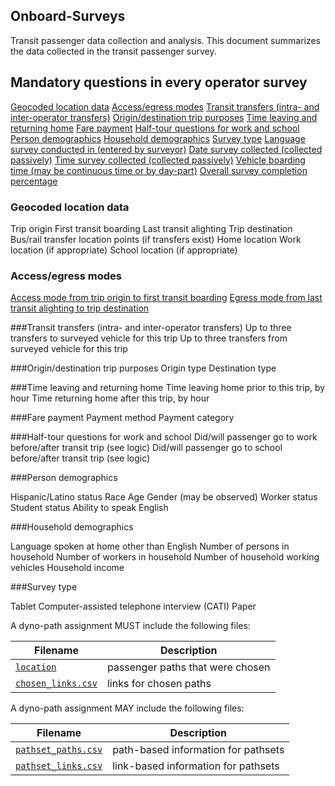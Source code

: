 
## Onboard-Surveys

Transit passenger data collection and analysis. This document summarizes the data collected in the transit passenger survey.


## Mandatory questions in every operator survey

[Geocoded location data](#geocoded-location-data)
[Access/egress modes](#Access)
[Transit transfers (intra- and inter-operator transfers)](#Transfers)
[Origin/destination trip purposes](#Origin)
[Time leaving and returning home](#Leaving)
[Fare payment](#Fare)
[Half-tour questions for work and school](#Half-Tour)
[Person demographics](#Demographics)
[Household demographics](#Demographics-1)
[Survey type](#Type)
[Language survey conducted in (entered by surveyor)](#Language)
[Date survey collected (collected passively)](#Date)
[Time survey collected (collected passively)](#Time)
[Vehicle boarding time (may be continuous time or by day-part)](#Vehicle)
[Overall survey completion percentage](#Completion)



### Geocoded location data

Trip origin
First transit boarding 
Last transit alighting
Trip destination
Bus/rail transfer location points (if transfers exist)
Home location
Work location (if appropriate)
School location (if appropriate)


### Access/egress modes

[Access mode from trip origin to first transit boarding](access.md)
[Egress mode from last transit alighting to trip destination](egress.md)

###Transit transfers (intra- and inter-operator transfers)
Up to three transfers to surveyed vehicle for this trip
Up to three transfers from surveyed vehicle for this trip



###Origin/destination trip purposes
Origin type
Destination type



###Time leaving and returning home
Time leaving home prior to this trip, by hour
Time returning home after this trip, by hour


###Fare payment
Payment method
Payment category

###Half-tour questions for work and school
Did/will passenger go to work before/after transit trip (see logic)
Did/will passenger go to school before/after transit trip (see logic)


###Person demographics

Hispanic/Latino status
Race
Age
Gender (may be observed)
Worker status
Student status
Ability to speak English


###Household demographics

Language spoken at home other than English
Number of persons in household
Number of workers in household
Number of household working vehicles
Household income

###Survey type

Tablet
Computer-assisted telephone interview (CATI)
Paper




 

A dyno-path assignment MUST include the following files:

Filename 			| Description										
----------			| -------------										
[`location`](/files/location.md)		| passenger paths that were chosen
[`chosen_links.csv`](/files/links.md)		| links for chosen paths

A dyno-path assignment MAY include the following files:

Filename 					| Description										
----------					| -------------		
[`pathset_paths.csv`](/files/paths.md)		| path-based information for pathsets
[`pathset_links.csv`](/files/links.md)		| link-based information for pathsets


